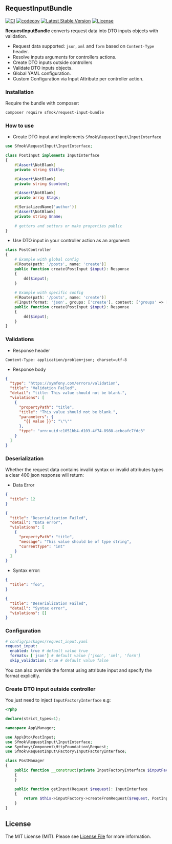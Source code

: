 ## RequestInputBundle
[![CI](https://github.com/sfmok/request-input/actions/workflows/ci.yml/badge.svg)](https://github.com/sfmok/request-input/actions/workflows/ci.yml)
[![codecov](https://codecov.io/github/sfmok/request-input-bundle/branch/main/graph/badge.svg?token=9EDGRUPYCB)](https://codecov.io/github/sfmok/request-input-bundle)
[![Latest Stable Version](http://poser.pugx.org/sfmok/request-input-bundle/v/stable)](https://packagist.org/packages/sfmok/request-input-bundle)
[![License](http://poser.pugx.org/sfmok/request-input-bundle/license)](https://packagist.org/packages/sfmok/request-input-bundle)

**RequestInputBundle** converts request data into DTO inputs objects with validation.

- Request data supported: `json`, `xml` and `form` based on `Content-Type` header.
- Resolve inputs arguments for controllers actions.
- Create DTO inputs outside controllers
- Validate DTO inputs objects.
- Global YAML configuration.
- Custom Configuration via Input Attribute per controller action.

### Installation
Require the bundle with composer:
```bash
composer require sfmok/request-input-bundle
```

### How to use

- Create DTO input and implements `Sfmok\RequestInput\InputInterface`
```php
use Sfmok\RequestInput\InputInterface;

class PostInput implements InputInterface
{
    #[Assert\NotBlank]
    private string $title;

    #[Assert\NotBlank]
    private string $content;

    #[Assert\NotBlank]
    private array $tags;

    #[SerializedName('author')]
    #[Assert\NotBlank]
    private string $name;
    
    # getters and setters or make properties public
}
```
- Use DTO input in your controller action as an argument:
```php
class PostController
{
    # Example with global config
    #[Route(path: '/posts', name: 'create')]
    public function create(PostInput $input): Response
    {
        dd($input);
    }
    
    # Example with specific config
    #[Route(path: '/posts', name: 'create')]
    #[Input(format: 'json', groups: ['create'], context: ['groups' => ['create']])]
    public function create(PostInput $input): Response
    {
        dd($input);
    }
}
```

### Validations
- Response header
```
Content-Type: application/problem+json; charset=utf-8
```
- Response body
```json
{
  "type": "https://symfony.com/errors/validation",
  "title": "Validation Failed",
  "detail": "title: This value should not be blank.",
  "violations": [
    {
      "propertyPath": "title",
      "title": "This value should not be blank.",
      "parameters": {
        "{{ value }}": "\"\""
      },
      "type": "urn:uuid:c1051bb4-d103-4f74-8988-acbcafc7fdc3"
    }
  ]
}
```

### Deserialization

Whether the request data contains invalid syntax or invalid attributes types a clear 400 json response will return:

- Data Error

```json
{
  "title": 12
}
```
```json
{
  "title": "Deserialization Failed",
  "detail": "Data error",
  "violations": [
    {
      "propertyPath": "title",
      "message": "This value should be of type string",
      "currentType": "int"
    }
  ]
}
```
- Syntax error:
```json
{
  "title": "foo",
}
```
```json
{
  "title": "Deserialization Failed",
  "detail": "Syntax error",
  "violations": []
}
```

### Configuration

```yaml
# config/packages/request_input.yaml
request_input:
  enabled: true # default value true
  formats: ['json'] # default value ['json', 'xml', 'form']
  skip_validation: true # default value false
```

You can also override the format using attribute input and specify the format explicitly.

### Create DTO input outside controller

You just need to inject `InputFactoryInterface` e.g:
```php
<?php

declare(strict_types=1);

namespace App\Manager;

use App\Dto\PostInput;
use Sfmok\RequestInput\InputInterface;
use Symfony\Component\HttpFoundation\Request;
use Sfmok\RequestInput\Factory\InputFactoryInterface;

class PostManager
{
    public function __construct(private InputFactoryInterface $inputFactory)
    {
    }

    public function getInput(Request $request): InputInterface
    {
        return $this->inputFactory->createFromRequest($request, PostInput::class);
    }
}
```

## License

The MIT License (MIT). Please see [License File](LICENSE.md) for more information.
